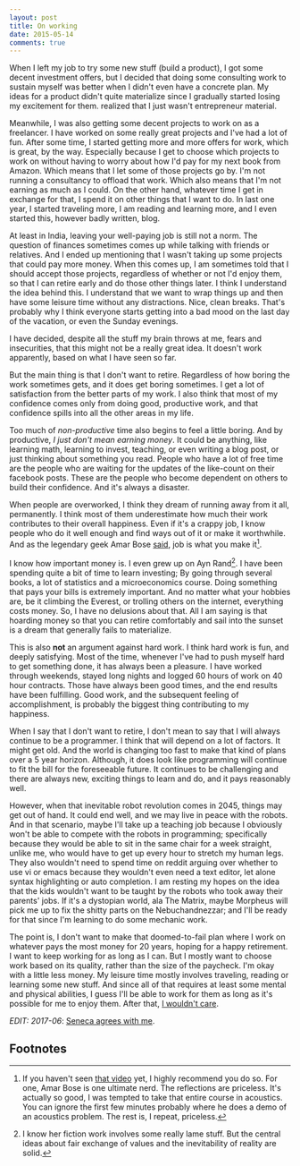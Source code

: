 ```yaml
---
layout: post
title: On working
date: 2015-05-14
comments: true
---
```


When I left my job to try some new stuff (build a product), I got some decent investment
offers, but I decided that doing some consulting work to sustain
myself was better when I didn't even have a concrete plan. My ideas
for a product didn't quite materialize since I gradually started
losing my excitement for them.  realized that I just wasn't
entrepreneur material. 

Meanwhile, I was also getting some decent projects to work on as a
freelancer. I have worked on some really great projects and I've had a
lot of fun. After some time, I started getting more and more offers
for work, which is great, by the way. Especially because I get to
choose which projects to work on without having to worry about how I'd
pay for my next book from Amazon. Which means that I let some of those
projects go by. I'm not running a consultancy to offload that
work. Which also means that I'm not earning as much as I could. On the
other hand, whatever time I get in exchange for that, I spend it on
other things that I want to do. In last one year, I started traveling
more, I am reading and learning more, and I even started this, however
badly written, blog.

At least in India, leaving your well-paying job is still not a
norm. The question of finances sometimes comes up while talking with
friends or relatives. And I ended up mentioning that I wasn't taking
up some projects that could pay more money. When this comes up, I am
sometimes told that I should accept those projects, regardless of
whether or not I'd enjoy them, so that I can retire early and do those
other things later. I think I understand the idea behind this. I
understand that we want to wrap things up and then have some leisure
time without any distractions. Nice, clean breaks. That's probably why
I think everyone starts getting into a bad mood on the last day of the
vacation, or even the Sunday evenings.

I have decided, despite all the stuff my brain throws at me, fears and
insecurities, that this might not be a really great idea. It doesn't
work apparently, based on what I have seen so far.

But the main thing is that I don't want to retire. Regardless of how
boring the work sometimes gets, and it does get boring sometimes. I
get a lot of satisfaction from the better parts of my work. I also
think that most of my confidence comes only from doing good,
productive work, and that confidence spills into all the other areas
in my life.

Too much of *non-productive* time also begins to feel a little
boring. And by productive, *I just don't mean earning money*. It could
be anything, like learning math, learning to invest, teaching, 
or even writing a blog post, or just thinking about
something you read. People who have a lot of free time are the people
who are waiting for the updates of the like-count on their facebook
posts. These are the people who become dependent on others to build
their confidence. And it's always a disaster. 

When people are overworked, I think they dream of running away from it
all, permanently. I think most of them underestimate how much their
work contributes to their overall happiness. Even if it's a crappy
job, I know people who do it well enough and find ways out of it or
make it worthwhile. And as the legendary geek Amar
Bose [said][amar-bose], job is what you make it[^1].

I know how important money is. I even grew up on Ayn Rand[^2]. I have
been spending quite a bit of time to learn investing; By going through
several books, a lot of statistics and a microeconomics course. Doing
something that pays your bills is extremely important. And no matter
what your hobbies are, be it climbing the Everest, or trolling others
on the internet, everything costs money. So, I have no delusions about
that. All I am saying is that hoarding money so that you can retire
comfortably and sail into the sunset is a dream
that generally fails to materialize.

This is also **not** an argument against hard work. I think hard work
is fun, and deeply satisfying. Most of the time, whenever I've had to
push myself hard to get something done, it has always been a
pleasure. I have worked through weekends, stayed long nights and
logged 60 hours of work on 40 hour contracts. Those have always been
good times, and the end results have been fulfilling.  Good work, and
the subsequent feeling of accomplishment, is probably the biggest
thing contributing to my happiness.

When I say that I don't want to retire, I don't mean to say that I
will always continue to be a programmer. I think that will depend on a
lot of factors. It might get old. And the world is changing too fast
to make that kind of plans over a 5 year horizon. Although, it does
look like programming will continue to fit the bill for the
foreseeable future. It continues to be challenging and there are
always new, exciting things to learn and do, and it pays reasonably
well.

However, when that inevitable robot revolution comes in 2045, things
may get out of hand. It could end well, and we may live in peace with
the robots. And in that scenario, maybe I'll take up a teaching job
because I obviously won't be able to compete with the robots in
programming; specifically because they would be able to sit in the
same chair for a week straight, unlike me, who would have to get up
every hour to stretch my human legs. They also wouldn't need to spend
time on reddit arguing over whether to use vi or emacs because they
wouldn't even need a text editor, let alone syntax highlighting or
auto completion. I am resting my hopes on the idea that the kids
wouldn't want to be taught by the robots who took away their parents'
jobs.  If it's a dystopian world, ala The Matrix, maybe Morpheus will
pick me up to fix the shitty parts on the Nebuchandnezzar; and I'll be
ready for that since I'm learning to do some mechanic work.

The point is, I don't want to make that doomed-to-fail plan where I
work on whatever pays the most money for 20 years, hoping for a happy
retirement. I want to keep working for as long as I can. But I mostly
want to choose work based on its quality, rather than the size of the
paycheck. I'm okay with a little less money. My leisure time mostly
involves traveling, reading or learning some new stuff. And since all
of that requires at least some mental and physical abilities, I guess
I'll be able to work for them as long as it's possible for me to enjoy
them. After that, [I wouldn't care][being-mortal].

*EDIT: 2017-06*: [Seneca agrees with me](https://www.goodreads.com/book/show/97412.On_the_Shortness_of_Life]).

## Footnotes

[^1]: If you haven't seen [that video][amar-bose] yet, I highly
    recommend you do so. For one, Amar Bose is one ultimate
    nerd. The reflections are priceless. It's actually so good, I was
    tempted to take that entire course in acoustics. You can ignore
    the first few minutes probably where he does a demo of an
    acoustics problem. The rest is, I repeat, priceless.

[^2]: I know her fiction work involves some really lame
    stuff. But the central ideas about fair
    exchange of values and the inevitability of reality are solid.


[amar-bose]: https://youtu.be/N2UhSnvOcaE?t=3283
[being-mortal]: https://www.amazon.com/Being-Mortal-Medicine-What-Matters/dp/0805095152
